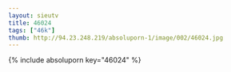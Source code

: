 ```yaml
--- 
layout: sieutv
title: 46024
tags: ["46k"]
thumb: http://94.23.248.219/absoluporn-1/image/002/46024.jpg
---
```

{% include absoluporn key="46024" %} 
